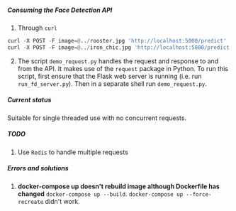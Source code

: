 ##### Consuming the Face Detection API
  1. Through `curl`
```python
curl -X POST -F image=@../rooster.jpg 'http://localhost:5000/predict'
curl -X POST -F image=@../iron_chic.jpg 'http://localhost:5000/predict'
```
  2. The script `demo_request.py` handles the request and response to and from the API. It makes use of the `request` package in Python. To run this script, first ensure that the Flask web server is running (i.e. run `run_fd_server.py`). Then in a separate shell run `demo_request.py`.


##### Current status
Suitable for single threaded use with no concurrent requests.

##### TODO
1. Use `Redis` to handle multiple requests


##### Errors and solutions
1. __docker-compose up doesn't rebuild image although Dockerfile has changed__
`docker-compose up --build`. `docker-compose up --force-recreate` didn't work. 
